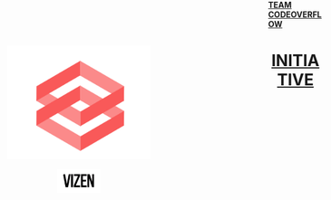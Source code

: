 <br/>
<a id="mlh-trust-badge" style="display:block;max-width:100px;min-width:60px;position:fixed;right:50px;top:0;width:10%;z-index:10000" href="https://mlh.io/seasons/2021/events?utm_source=na-
<h1 align="center"><b> TEAM CODEOVERFLOW </b></h1>
<h1 align="center"><b> INITIATIVE </b></h1>
<p align="center">
    <a href="https://sulu.io/" target="_blank">
        <img width="50%" height="20%" src="img.png" alt="Sulu logo">
    </a>
</p>
<p align="center">
    <a href="https://sulu.io/" target="_blank">
        <img width="15%" height="15%" src="v1.png" alt="Sulu logo">
    </a>
</p>




